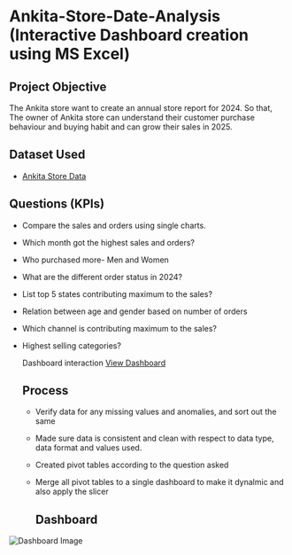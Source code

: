 # Ankita-Store-Date-Analysis (Interactive Dashboard creation using MS Excel)
## Project Objective
The Ankita store want to create an annual store report for 2024. So that, The owner of Ankita store can understand their customer purchase behaviour and buying habit and can grow their sales in 2025.

## Dataset Used
- <a href="https://github.com/Itsaakashgupta/Data-Analysis-Dashboard/blob/main/Ankita%20Store%20Data%20Analysis.xlsx">Ankita Store Data</a>

## Questions (KPIs)
- Compare the sales and orders using single charts.
- Which month got the highest sales and orders?
- Who purchased more- Men and Women
- What are the different order status in 2024?
- List top 5 states contributing maximum to the sales?
- Relation between age and gender based on number of orders
- Which channel is contributing maximum to the sales?
- Highest selling categories?

  Dashboard interaction <a href="https://github.com/Itsaakashgupta/Data-Analysis-Dashboard/blob/main/Dashboard%20Image.png">View Dashboard<a/>

  ## Process
  - Verify data for any missing values and anomalies, and sort out the same
  - Made sure data is consistent and clean with respect to data type, data format and values used.
  - Created pivot tables according to the question asked
  - Merge all pivot tables to a single dashboard to make it dynalmic and also apply the slicer

    ## Dashboard
![Dashboard Image](https://github.com/user-attachments/assets/fe64b805-b8cc-4031-9d8c-96dd5df9075f)

    
